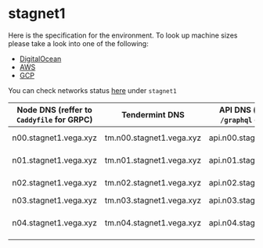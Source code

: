 # stagnet1

Here is the specification for the environment. To look up machine sizes please take a look into one of the following:

* [DigitalOcean](https://slugs.do-api.dev/)
* [AWS](https://aws.amazon.com/ec2/instance-types/)
* [GCP](https://gcpinstances.doit-intl.com/)

You can check networks status [here](https://stats.vega.trading/) under `stagnet1`

| Node DNS (reffer to `Caddyfile` for GRPC) | Tendermint DNS | API DNS (`/query` and `/graphql` endpoints) | Geographic Location | Hardware Setup | Cloud |
| ----------------------------------------- | -------------- | --------------------------------------------| ------------------- | -------------- | ----- |
| n00.stagnet1.vega.xyz | tm.n00.stagnet1.vega.xyz | api.n00.stagnet1.vega.xyz | fra1 | s-4vcpu-8gb | do |
| n01.stagnet1.vega.xyz | tm.n01.stagnet1.vega.xyz | api.n01.stagnet1.vega.xyz | sfo3 | s-4vcpu-8gb | do |
| n02.stagnet1.vega.xyz | tm.n02.stagnet1.vega.xyz | api.n02.stagnet1.vega.xyz | sgp1 | s-4vcpu-8gb | do |
| n03.stagnet1.vega.xyz | tm.n03.stagnet1.vega.xyz | api.n03.stagnet1.vega.xyz | eu-west-2c | c5.large | aws |
| n04.stagnet1.vega.xyz | tm.n04.stagnet1.vega.xyz | api.n04.stagnet1.vega.xyz | asia-southeast1-a | n1-standard-4 | gcp |
